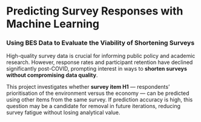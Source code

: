 # Predicting Survey Responses with Machine Learning  
### Using BES Data to Evaluate the Viability of Shortening Surveys

High-quality survey data is crucial for informing public policy and academic research. However, response rates and participant retention have declined significantly post-COVID, prompting interest in ways to **shorten surveys without compromising data quality**.

This project investigates whether **survey item H1** — respondents’ prioritisation of the environment versus the economy — can be predicted using other items from the same survey. If prediction accuracy is high, this question may be a candidate for removal in future iterations, reducing survey fatigue without losing analytical value.
